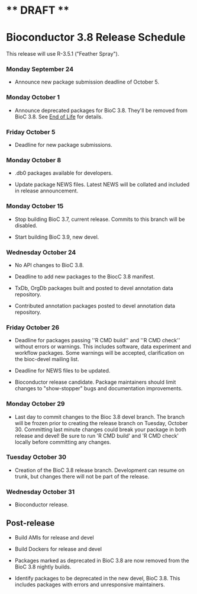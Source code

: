# ** DRAFT ** 
# Bioconductor 3.8 Release Schedule

This release will use R-3.5.1 ("Feather Spray").

### Monday September 24 

* Announce new package submission deadline of October 5.

### Monday October 1 

* Announce deprecated packages for BioC 3.8. They'll be removed from BioC 3.8.
  See [End of Life](/developers/package-end-of-life) for details.

### Friday October 5 

* Deadline for new package submissions.

### Monday October 8 

* .db0 packages available for developers.

* Update package NEWS files. Latest NEWS will be collated 
  and included in release announcement.

### Monday October 15 

* Stop building BioC 3.7, current release. Commits to this branch will be
  disabled.

* Start building BioC 3.9, new devel.

### Wednesday October 24 

* No API changes to BioC 3.8.

* Deadline to add new packages to the BiocC 3.8 manifest.

* TxDb, OrgDb packages built and posted to devel annotation data repository.

* Contributed annotation packages posted to devel annotation data repository.

### Friday October 26 

* Deadline for packages passing ''R CMD build'' and ''R CMD check''
  without errors or warnings. This includes software, data experiment
  and workflow packages. Some warnings will be accepted, clarification 
  on the bioc-devel mailing list.

* Deadline for NEWS files to be updated.

* Bioconductor release candidate.  Package maintainers should limit
  changes to "show-stopper" bugs and documentation improvements.

### Monday October 29

* Last day to commit changes to the Bioc 3.8 devel branch. The branch will be
  frozen prior to creating the release branch on Tuesday, October 30.
  Committing last minute changes could break your package in both release and
  devel! Be sure to run 'R CMD build' and 'R CMD check' locally before
  committing any changes.

### Tuesday October 30 

* Creation of the BioC 3.8 release branch. Development can resume on
  trunk, but changes there will not be part of the release.

### Wednesday October 31 

* Bioconductor release.


## Post-release

* Build AMIs for release and devel

* Build Dockers for release and devel

* Packages marked as deprecated in BioC 3.8 are now removed from the
  BioC 3.8 nightly builds.

* Identify packages to be deprecated in the new devel, BioC 3.8.
  This includes packages with errors and unresponsive maintainers.
